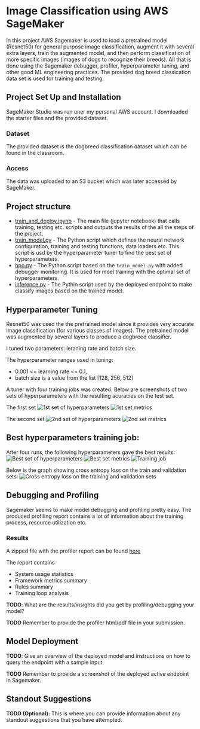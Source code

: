 # Image Classification using AWS SageMaker
In this project AWS Sagemaker is used to load a pretrained model (Resnet50) for general purpose image classification, augment it with several extra layers, train the augmented model, and then perform classification of more specific images (images of dogs to recognize their breeds). All that is done using the Sagemaker debugger, profiler, hyperparameter tuning, and other good ML engineering practices. The provided dog breed classication data set is used for training and testing.

## Project Set Up and Installation
SageMaker Studio was run uner my personal AWS account. I downloaded the starter files and the provided dataset.

### Dataset
The provided dataset is the dogbreed classification dataset which can be found in the classroom.

### Access
The data was uploaded to an S3 bucket which was later accessed by SageMaker.

## Project structure
- [train_and_deploy.ipynb](train_and_deploy.ipynb) - The main file (jupyter notebook) that calls training, testing etc. scripts and outputs the results of the all the steps of the project.
- [train_model.py](train_model.py) - The Python script which defines the neural network configuration, training and testing functions, data loaders etc. This script is usd by the hyperparameter tuner to find the best set of hyperparameters.
- [hpo.py](hpo.py) - The Python script based on the `train_model.py` with added debugger monitoring. It is used for moel training with the optimal set of hyperparameters.
- [inference.py](inference.py) - The Pythin script used by the deployed endpoint to make classify images based on the trained model.

## Hyperparameter Tuning
Resnet50 was used the the pretrained model since it provides very accurate image classification (for various classes of images). The pretrained model was augmented by several layers to produce a dogbreed classifier.

I tuned two parameters: leraning rate and batch size.

The hyperparameter ranges used in tuning:
- 0.001 <= learning rate <= 0.1,
- batch size is a value from the list [128, 256, 512]

A tuner with four training jobs was created. Below are screenshots of two sets of hyperparameters with the resulting acuracies on the test set.

The first set
![1st set of hyperparameters](Screenshots/Tuner-1st_training_job.png "1st set of hyperparameters")
![1st set metrics](Screenshots/Training_metrics_1st_set.png "1st set metrics")

The second set
![2nd set of hyperparameters](Screenshots/Tuner-2nd_training_job.png "2nd set of hyperparameters")
![2nd set metrics](Screenshots/Training_metrics_2nd_set.png "2nd set metrics")

## Best hyperparameters training job:
After four runs, the following hyperparameters gave the best results:
![Best set of hyperparameters](Screenshots/Tuner-best_training_job.png "Best set of hyperparameters")
![Best set metrics](Screenshots/Training_metrics_best_set.png "Best set metrics")
![Training job](Screenshots/Training_job_completed.png "Training job")

Below is the graph showing cross entropy loss on the train and validation sets:
![Cross entropy loss on the training and validation sets](Screenshots/CrossEntropyLoss.png "Cross entropy loss on the train and validation sets")

## Debugging and Profiling
Sagemaker seems to make model debugging and profiling pretty easy. The produced profiling report contains a lot of information about the training process, resource utilization etc.

### Results
A zipped file with the profiler report can be found [here](profiler_report.zip)

The report contains
- System usage statistics
- Framework metrics summary
- Rules summary
- Training loop analysis

**TODO**: What are the results/insights did you get by profiling/debugging your model?

**TODO** Remember to provide the profiler html/pdf file in your submission.

## Model Deployment
**TODO**: Give an overview of the deployed model and instructions on how to query the endpoint with a sample input.

**TODO** Remember to provide a screenshot of the deployed active endpoint in Sagemaker.

## Standout Suggestions
**TODO (Optional):** This is where you can provide information about any standout suggestions that you have attempted.
